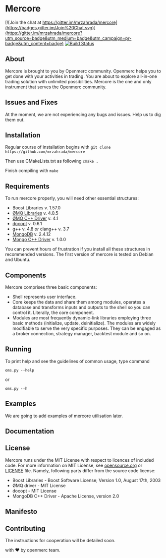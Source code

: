 # Mercore

[![Join the chat at https://gitter.im/mrzahrada/mercore](https://badges.gitter.im/Join%20Chat.svg)](https://gitter.im/mrzahrada/mercore?utm_source=badge&utm_medium=badge&utm_campaign=pr-badge&utm_content=badge)
[![Build Status](https://travis-ci.org/mrzahrada/mercore.svg?branch=master)](https://travis-ci.org/mrzahrada/mercore)

## About

Mercore is brought to you by Openmerc community. Openmerc helps you to get done with your activities in trading. You are about to explore all-in-one trading solution with unlimited possibilities. Mercore is the one and only instrument that serves the Openmerc community. 

## Issues and Fixes

At the moment, we are not experiencing any bugs and issues. Help us to dig them out. 

## Installation

Regular course of installation begins with
`git clone https://github.com/mrzahrada/mercore`

Then use CMakeLists.txt as following 
`cmake .`

Finish compiling with
`make`


## Requirements

To run mercore properly, you will need other essential structures:

* Boost Libraries v. 1.57.0
* [ØMQ Libraries](http://github.com/zeromq/libzmq) v. 4.0.5
* [ØMQ C++ Driver](http://github.com/zeromq/cppzmq) v. 4.1 
* [docopt](http://github.com/docopt/docopt) v. 0.6.1 
* g++ v. 4.8 *or* clang++ v. 3.7
* [MongoDB](http://github.com/mongodb/mongo) v. 2.4.12 
* [Mongo C++ Driver](http://github.com/mongodb/mongo-cxx-driver) v. 1.0.0 

You can prevent hours of frustration if you install all these structures in recommended versions. The first version of mercore is tested on Debian and Ubuntu.

## Components

Mercore comprises three basic components:
- Shell represents user interface.
- Core keeps the data and share them among modules, operates a database and transforms inputs and outputs to the shell so you can control it. Literally, the core component.
- Modules are most frequently dynamic-link libraries employing three basic methods (initialize, update, deinitialize). The modules are widely modifiable to serve the very specific purposes. They can be engaged as a broker connection, strategy manager, backtest module and so on.

## Running

To print help and see the guidelines of common usage, type command 

`oms.py --help`
 
or

`oms.py --h`

## Examples

We are going to add examples of mercore utilisation later.

## Documentation


## License

Mercore runs under the MIT License with respect to licences of included code. For more information on MIT License, see [opensource.org](http://opensource.org/licenses/MIT) or [LICENSE](https://github.com/mrzahrada/mercore/blob/master/LICENSE) file.
Namely, following parts differ from the source code license:

* Boost Libraries - Boost Software License; Version 1.0, August 17th, 2003
* ØMQ driver - MIT License 
* docopt - MIT License
* MongoDB C++ Driver - Apache License, version 2.0

## Manifesto

## Contributing

The instructions for cooperation will be detailed soon. 



with &hearts; by openmerc team.

